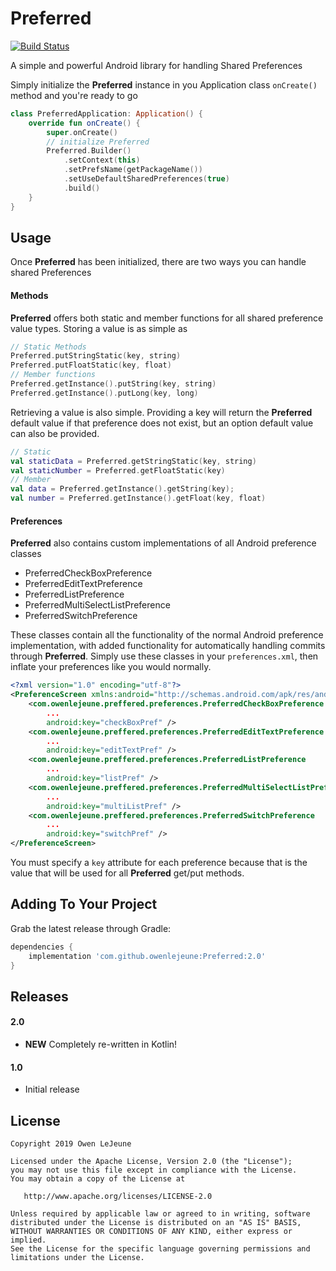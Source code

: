 # Preferred
[![Build Status](https://travis-ci.com/owenlejeune/Preferred.svg?branch=master)](https://travis-ci.com/owenlejeune/Preferred)

A simple and powerful Android library for handling Shared Preferences

Simply initialize the **Preferred** instance in you Application class `onCreate()` method and you're ready to go
```Kotlin
class PreferredApplication: Application() {
    override fun onCreate() {
        super.onCreate()
        // initialize Preferred
        Preferred.Builder()
            .setContext(this)
            .setPrefsName(getPackageName())
            .setUseDefaultSharedPreferences(true)
            .build()
    }
}
```

## Usage
Once **Preferred** has been initialized, there are two ways you can handle shared Preferences

#### Methods
**Preferred** offers both static and member functions for all shared preference value types.  Storing a value is as simple as
```Kotlin
// Static Methods
Preferred.putStringStatic(key, string)
Preferred.putFloatStatic(key, float)
// Member functions
Preferred.getInstance().putString(key, string)
Preferred.getInstance().putLong(key, long)
```
Retrieving a value is also simple.  Providing a key will return the **Preferred** default value if that preference does not exist, but an option default value can also be provided.
```Kotlin
// Static
val staticData = Preferred.getStringStatic(key, string)
val staticNumber = Preferred.getFloatStatic(key)
// Member
val data = Preferred.getInstance().getString(key);
val number = Preferred.getInstance().getFloat(key, float)
```

#### Preferences
**Preferred** also contains custom implementations of all Android preference classes
* PreferredCheckBoxPreference
* PreferredEditTextPreference
* PreferredListPreference
* PreferredMultiSelectListPreference
* PreferredSwitchPreference

These classes contain all the functionality of the normal Android preference implementation, with added functionality for automatically handling commits through **Preferred**.  Simply use these classes in your `preferences.xml`, then inflate your preferences like you would normally.
```xml
<?xml version="1.0" encoding="utf-8"?>
<PreferenceScreen xmlns:android="http://schemas.android.com/apk/res/android">
    <com.owenlejeune.preffered.preferences.PreferredCheckBoxPreference
        ...
        android:key="checkBoxPref" />
    <com.owenlejeune.preffered.preferences.PreferredEditTextPreference
        ...
        android:key="editTextPref" />
    <com.owenlejeune.preffered.preferences.PreferredListPreference
        ...
        android:key="listPref" />
    <com.owenlejeune.preffered.preferences.PreferredMultiSelectListPreference
        ...
        android:key="multiListPref" />
    <com.owenlejeune.preffered.preferences.PreferredSwitchPreference
        ...
        android:key="switchPref" />
</PreferenceScreen>
```
You must specify a `key` attribute for each preference because that is the value that will be used for all **Preferred** get/put methods.

## Adding To Your Project
Grab the latest release through Gradle:
```groovy
dependencies {
    implementation 'com.github.owenlejeune:Preferred:2.0'
}
```

## Releases

#### 2.0
* **NEW** Completely re-written in Kotlin!

#### 1.0
* Initial release

## License
```
Copyright 2019 Owen LeJeune

Licensed under the Apache License, Version 2.0 (the "License");
you may not use this file except in compliance with the License.
You may obtain a copy of the License at

   http://www.apache.org/licenses/LICENSE-2.0

Unless required by applicable law or agreed to in writing, software
distributed under the License is distributed on an "AS IS" BASIS,
WITHOUT WARRANTIES OR CONDITIONS OF ANY KIND, either express or implied.
See the License for the specific language governing permissions and
limitations under the License.
```
